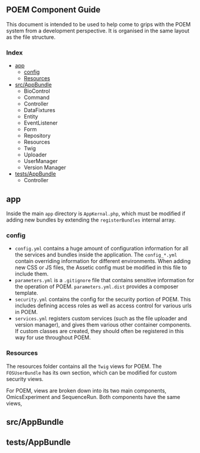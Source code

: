 ## POEM Component Guide 

This document is intended to be used to help come to grips with the POEM system from a development perspective. It is 
organised in the same layout as the file structure.

### Index

- [app](#app)
  - [config](#config)
  - [Resources](#Resources) 
- [src/AppBundle](#src/AppBundle)
  - BioControl
  - Command
  - Controller
  - DataFixtures
  - Entity
  - EventListener
  - Form
  - Repository
  - Resources
  - Twig
  - Uploader
  - UserManager 
  - Version Manager 
- [tests/AppBundle](#tests/AppBundle)
  - Controller
  
## app

Inside the main `app` directory is `AppKernal.php`, which must be modified if adding new bundles by extending the 
`registerBundles` internal array. 

### config

- `config.yml` contains a huge amount of configuration information for all the services and bundles inside the application.
The `config_*.yml` contain overriding information for different environments. When adding new CSS or JS files, the Assetic 
config must be modified in this file to include them.
- `parameters.yml` is a `.gitignore` file that contains sensitive information for the operation of POEM. `parameters.yml.dist` 
provides a composer template. 
- `security.yml` contains the config for the security portion of POEM. This includes defining access roles as well as 
access control for various urls in POEM. 
- `services.yml` registers custom services (such as the file uploader and version manager), and gives them various other 
container components. If custom classes are created, they should often be registered in this way for use throughout POEM. 

### Resources

The resources folder contains all the `Twig` views for POEM. The `FOSUserBundle` has its own section, which can be modified 
for custom security views.

For POEM, views are broken down into its two main components, OmicsExperiment and SequenceRun. Both components have the 
same views, 

## src/AppBundle

## tests/AppBundle